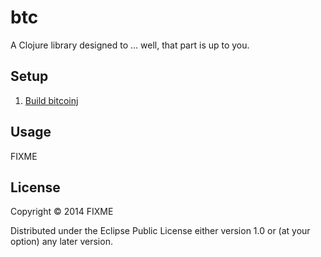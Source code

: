 # btc

A Clojure library designed to ... well, that part is up to you.

## Setup

1. [Build bitcoinj](https://code.google.com/p/bitcoinj/wiki/UsingMaven)

## Usage

FIXME

## License

Copyright © 2014 FIXME

Distributed under the Eclipse Public License either version 1.0 or (at
your option) any later version.
